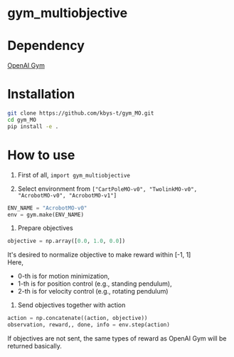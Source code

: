# gym_multiobjective

# Dependency

[OpenAI Gym](https://github.com/openai/gym)

# Installation

```bash
git clone https://github.com/kbys-t/gym_MO.git
cd gym_MO
pip install -e .
```

# How to use
1. First of all,
`import gym_multiobjective`

1. Select environment from `["CartPoleMO-v0", "TwolinkMO-v0", "AcrobotMO-v0", "AcrobotMO-v1"]`
```python
ENV_NAME = "AcrobotMO-v0"
env = gym.make(ENV_NAME)
```

1. Prepare objectives
```python
objective = np.array([0.0, 1.0, 0.0])
```
It's desired to normalize objective to make reward within [-1, 1]  
Here,
  + 0-th is for motion minimization,
  + 1-th is for position control (e.g., standing pendulum),
  + 2-th is for velocity control (e.g., rotating pendulum)

1. Send objectives together with action
```python
action = np.concatenate((action, objective))
observation, reward,, done, info = env.step(action)
```
If objectives are not sent, the same types of reward as OpenAI Gym will be returned basically.
